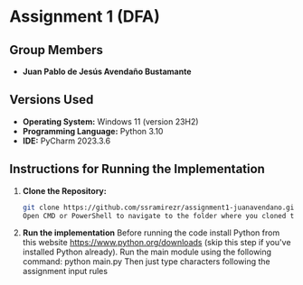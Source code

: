 # Assignment 1 (DFA)

## Group Members

- **Juan Pablo de Jesús Avendaño Bustamante**

## Versions Used

- **Operating System:** Windows 11 (version 23H2)
- **Programming Language:** Python 3.10
- **IDE:** PyCharm 2023.3.6

## Instructions for Running the Implementation

1. **Clone the Repository:**
   ```bash
   git clone https://github.com/ssramirezr/assignment1-juanavendano.git
   Open CMD or PowerShell to navigate to the folder where you cloned the repository (use the cd command).

2. **Run the implementation**
   Before running the code install Python from this website https://www.python.org/downloads (skip this step if you've installed Python already).
   Run the main module using the following command: python main.py
   Then just type characters following the assignment input rules